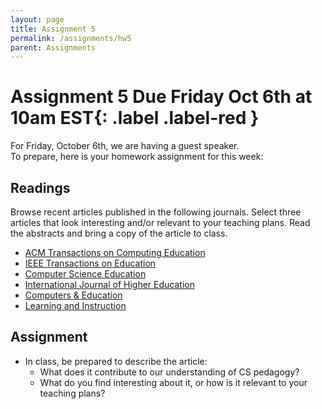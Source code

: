 ```yaml
---
layout: page
title: Assignment 5
permalink: /assignments/hw5
parent: Assignments
---
```


# Assignment 5 **Due Friday Oct 6th at 10am EST**{: .label .label-red }

For Friday, October 6th, we are having a guest speaker.  
To prepare, here is your homework assignment for this week:

## Readings 

Browse recent articles published in the following journals. Select three articles that look interesting and/or relevant to your teaching plans. Read the abstracts and bring a copy of the article to class. 

- [ACM Transactions on Computing Education](https://dl.acm.org/journal/toce)
- [IEEE Transactions on Education](https://ieeexplore.ieee.org/xpl/RecentIssue.jsp?punumber=13)
- [Computer Science Education](https://www.tandfonline.com/action/showAxaArticles?journalCode=ncse20)
- [International Journal of Higher Education](https://www.sciedupress.com/journal/index.php/ijhe)
- [Computers & Education](https://www.sciencedirect.com/journal/computers-and-education)
- [Learning and Instruction](https://www.sciencedirect.com/journal/computers-and-education)

## Assignment

-  In class, be prepared to describe the article: 
    - What does it contribute to our understanding of CS pedagogy? 
    - What do you find interesting about it, or how is it relevant to your teaching plans?